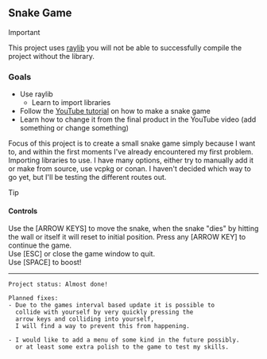 ## Snake Game

> [!IMPORTANT]  
> This project uses [raylib](https://github.com/raysan5/raylib) you will not be able to successfully compile the project without the library.

### Goals
- Use raylib
  - Learn to import libraries
- Follow the [YouTube tutorial](https://youtu.be/LGqsnM_WEK4?si=SsRK6Q5oAe8VNbuw) on how to make a snake game
- Learn how to change it from the final product in the YouTube video (add something or change something)

Focus of this project is to create a small snake game simply because I want to, and within the first moments I've already encountered
my first problem. Importing libraries to use. I have many options, either try to manually add it or make from source, use vcpkg or conan.
I haven't decided which way to go yet, but I'll be testing the different routes out.

> [!TIP] 
> #### Controls
> Use the [ARROW KEYS] to move the snake, when the snake "dies" 
by hitting the wall or itself it will reset to initial position. Press any [ARROW KEY] to continue the game.  
Use [ESC] or close the game window to quit.  
Use [SPACE] to boost!

---

```
Project status: Almost done!

Planned fixes: 
- Due to the games interval based update it is possible to
  collide with yourself by very quickly pressing the
  arrow keys and colliding into yourself, 
  I will find a way to prevent this from happening.

- I would like to add a menu of some kind in the future possibly.
  or at least some extra polish to the game to test my skills.
```
